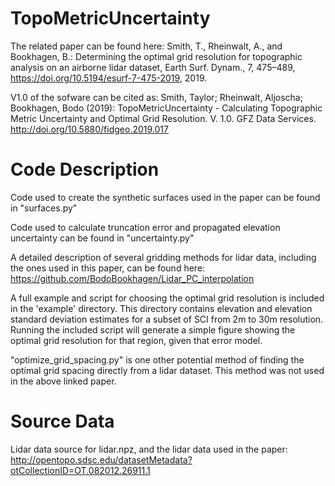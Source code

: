# TopoMetricUncertainty
The related paper can be found here:
Smith, T., Rheinwalt, A., and Bookhagen, B.: Determining the optimal grid resolution for topographic analysis on an airborne lidar dataset, Earth Surf. Dynam., 7, 475–489, https://doi.org/10.5194/esurf-7-475-2019, 2019.

V1.0 of the sofware can be cited as:
Smith, Taylor; Rheinwalt, Aljoscha; Bookhagen, Bodo (2019): TopoMetricUncertainty - Calculating Topographic Metric Uncertainty and Optimal Grid Resolution. V. 1.0. GFZ Data Services. http://doi.org/10.5880/fidgeo.2019.017

# Code Description
Code used to create the synthetic surfaces used in the paper can be found in "surfaces.py"

Code used to calculate truncation error and propagated elevation uncertainty can be found in "uncertainty.py"

A detailed description of several gridding methods for lidar data, including the ones used in this paper, can be found here: https://github.com/BodoBookhagen/Lidar_PC_interpolation

A full example and script for choosing the optimal grid resolution is included in the 'example' directory. This directory contains elevation and elevation standard deviation estimates for a subset of SCI from 2m to 30m resolution. Running the included script will generate a simple figure showing the optimal grid resolution for that region, given that error model.

"optimize_grid_spacing.py" is one other potential method of finding the optimal grid spacing directly from a lidar dataset. This method was not used in the above linked paper.

# Source Data
Lidar data source for lidar.npz, and the lidar data used in the paper: http://opentopo.sdsc.edu/datasetMetadata?otCollectionID=OT.082012.26911.1
